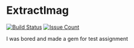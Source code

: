 # ExtractImag 
[![Build Status](https://travis-ci.org/alexlag/extractimag.svg?branch=master)](https://travis-ci.org/alexlag/extractimag)
[![Issue Count](https://codeclimate.com/github/alexlag/extractimag/badges/issue_count.svg)](https://codeclimate.com/github/alexlag/extractimag)

I was bored and made a gem for test assignment
